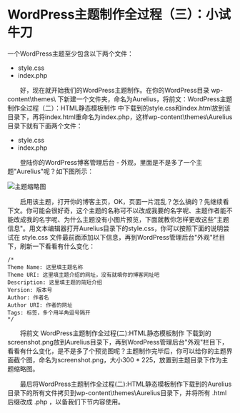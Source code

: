 # WordPress主题制作全过程（三）：小试牛刀 #

一个WordPress主题至少包含以下两个文件：

- style.css
- index.php


&emsp;&emsp;好，现在就开始我们的WordPress主题制作。在你的WordPress目录 wp-content\themes\ 下新建一个文件夹，命名为Aurelius，将前文：WordPress主题制作全过程（二）：HTML静态模板制作 中下载到的style.css和index.html放到该目录下，再将index.html重命名为index.php，这样wp-content\themes\Aurelius目录下就有下面两个文件：

- style.css
- index.php


&emsp;&emsp;登陆你的WordPress博客管理后台 - 外观，里面是不是多了一个主题"Aurelius"呢？如下图所示：

![主题缩略图](/images/03001.jpg)

&emsp;&emsp;启用该主题，打开你的博客主页，OK，页面一片混乱？怎么搞的？先继续看下文。你可能会很好奇，这个主题的名称可不以改成我要的名字呢、主题作者能不能改成我的名字呢、为什么主题没有小图片预览，下面就教你怎样更改这些"主题信息"。用文本编辑器打开Aurelius目录下的style.css，你可以按照下面的说明尝试在 style.css 文件最前面添加以下信息，再到WordPress管理后台"外观"栏目下，刷新一下看看有什么变化：


    /*
    Theme Name: 这里填主题名称
    Theme URI: 这里填主题介绍的网址，没有就填你的博客网址吧
    Description: 这里填主题的简短介绍
    Version: 版本号
    Author: 作者名
    Author URI: 作者的网址
    Tags: 标签，多个用半角逗号隔开
    */


&emsp;&emsp;将前文 WordPress主题制作全过程(二):HTML静态模板制作 下载到的screenshot.png放到Aurelius目录下，再到WordPress管理后台"外观"栏目下，看看有什么变化，是不是多了个预览图呢？主题制作完毕后，你可以给你的主题界面截个图，命名为screenshot.png，大小300 * 225，放置到主题目录下作为主题缩略图。



&emsp;&emsp;最后将WordPress主题制作全过程(二):HTML静态模板制作下载到的Aurelius目录下的所有文件拷贝到wp-content\themes\Aurelius目录下，并将所有 .html 后缀改成 .php ，以备我们下节内容使用。


